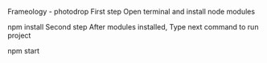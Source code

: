 Frameology - photodrop
First step
Open terminal and install node modules

npm install
Second step
After modules installed, Type next command to run project

npm start
